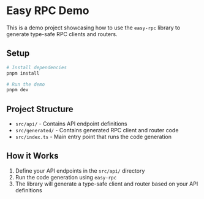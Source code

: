 # Easy RPC Demo

This is a demo project showcasing how to use the `easy-rpc` library to generate type-safe RPC clients and routers.

## Setup

```bash
# Install dependencies
pnpm install

# Run the demo
pnpm dev
```

## Project Structure

- `src/api/` - Contains API endpoint definitions
- `src/generated/` - Contains generated RPC client and router code
- `src/index.ts` - Main entry point that runs the code generation

## How it Works

1. Define your API endpoints in the `src/api/` directory
2. Run the code generation using `easy-rpc`
3. The library will generate a type-safe client and router based on your API definitions
